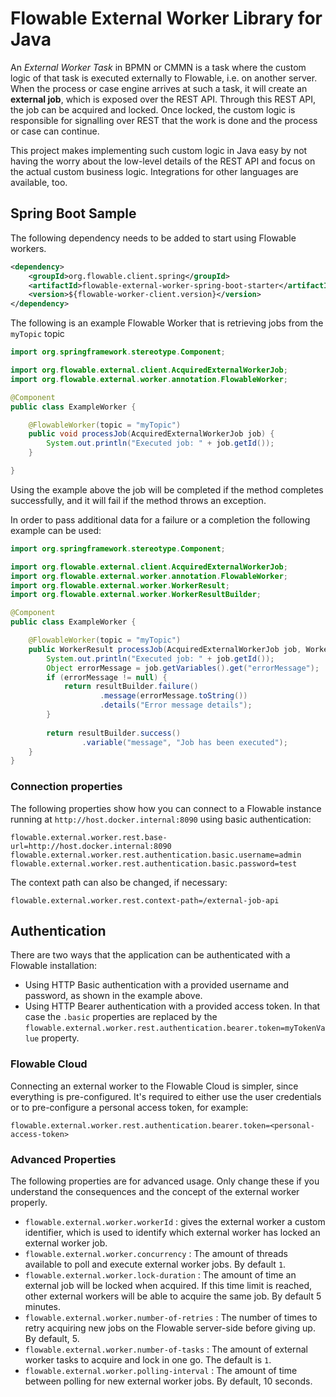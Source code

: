 # Flowable External Worker Library for Java

An _External Worker Task_ in BPMN or CMMN is a task where the custom logic of that task is executed externally to Flowable, i.e. on another server.
When the process or case engine arrives at such a task, it will create an **external job**, which is exposed over the REST API.
Through this REST API, the job can be acquired and locked. Once locked, the custom logic is responsible for signalling over REST that the work is done and the process or case can continue.

This project makes implementing such custom logic in Java easy by not having the worry about the low-level details of the REST API and focus on the actual custom business logic. Integrations for other languages are available, too.

## Spring Boot Sample

The following dependency needs to be added to start using Flowable workers.

```xml
<dependency>
    <groupId>org.flowable.client.spring</groupId>
    <artifactId>flowable-external-worker-spring-boot-starter</artifactId>
    <version>${flowable-worker-client.version}</version>
</dependency>
```

The following is an example Flowable Worker that is retrieving jobs from the `myTopic` topic

```java
import org.springframework.stereotype.Component;

import org.flowable.external.client.AcquiredExternalWorkerJob;
import org.flowable.external.worker.annotation.FlowableWorker;

@Component
public class ExampleWorker {

    @FlowableWorker(topic = "myTopic")
    public void processJob(AcquiredExternalWorkerJob job) {
        System.out.println("Executed job: " + job.getId());
    }

}
```

Using the example above the job will be completed if the method completes successfully, and it will fail if the method throws an exception.

In order to pass additional data for a failure or a completion the following example can be used:

```java
import org.springframework.stereotype.Component;

import org.flowable.external.client.AcquiredExternalWorkerJob;
import org.flowable.external.worker.annotation.FlowableWorker;
import org.flowable.external.worker.WorkerResult;
import org.flowable.external.worker.WorkerResultBuilder;

@Component
public class ExampleWorker {

    @FlowableWorker(topic = "myTopic")
    public WorkerResult processJob(AcquiredExternalWorkerJob job, WorkerResultBuilder resultBuilder) {
        System.out.println("Executed job: " + job.getId());
        Object errorMessage = job.getVariables().get("errorMessage");
        if (errorMessage != null) {
            return resultBuilder.failure()
                    .message(errorMessage.toString())
                    .details("Error message details");
        }
        
        return resultBuilder.success()
                .variable("message", "Job has been executed");
    }
}
```


### Connection properties

The following properties show how you can connect to a Flowable instance running at `http://host.docker.internal:8090` using basic authentication:

```properties
flowable.external.worker.rest.base-url=http://host.docker.internal:8090
flowable.external.worker.rest.authentication.basic.username=admin
flowable.external.worker.rest.authentication.basic.password=test
```

The context path can also be changed, if necessary:

```properties
flowable.external.worker.rest.context-path=/external-job-api
```

## Authentication

There are two ways that the application can be authenticated with a Flowable installation:

* Using HTTP Basic authentication with a provided username and password, as shown in the example above.
* Using HTTP Bearer authentication with a provided access token. In that case the `.basic` properties are replaced by the `flowable.external.worker.rest.authentication.bearer.token=myTokenValue` property.

### Flowable Cloud

Connecting an external worker to the Flowable Cloud is simpler, since everything is pre-configured.
It's required to either use the user credentials or to pre-configure a personal access token, for example:


```properties
flowable.external.worker.rest.authentication.bearer.token=<personal-access-token>
```

### Advanced Properties

The following properties are for advanced usage. Only change these if you understand the consequences and the concept of the external worker properly.

* `flowable.external.worker.workerId` : gives the external worker a custom identifier, which is used to identify which external worker has locked an external worker job.
* `flowable.external.worker.concurrency` : The amount of threads available to poll and execute external worker jobs. By default `1`.
* `flowable.external.worker.lock-duration` : The amount of time an external job will be locked when acquired. If this time limit is reached, other external workers will be able to acquire the same job. By default 5 minutes.
* `flowable.external.worker.number-of-retries` : The number of times to retry acquiring new jobs on the Flowable server-side before giving up. By default, 5.
* `flowable.external.worker.number-of-tasks` : The amount of external worker tasks to acquire and lock in one go. The default is `1`.
* `flowable.external.worker.polling-interval` : The amount of time between polling for new external worker jobs. By default, 10 seconds.

